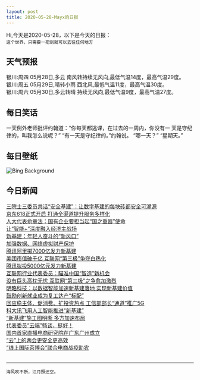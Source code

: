 ```yaml
---
layout: post
title: 2020-05-28-Mayx的日报
---
```


Hi,今天是2020-05-28，以下是今天的日报：<br><small>
这个世界，只需要一把剑就可以去往任何地方</small><!--more-->
## 天气预报
银川:周四 05月28日,多云 南风转持续无风向,最低气温14度，最高气温29度。<br>银川:周五 05月29日,晴转小雨 西北风,最低气温11度，最高气温30度。<br>银川:周六 05月30日,多云转晴 持续无风向,最低气温9度，最高气温27度。
## 每日笑话
一天例外老师批评约翰道：“你每天都逃课，在过去的一周内，你没有一 天是守纪律的，叫我怎么说呢？” “有一天是守纪律的。”约翰说。 “哪一天？” “星期天。”
## 每日壁纸
![Bing Background](https://cn.bing.com/th?id=OHR.EvergladesShowers_EN-US2388821919_1920x1080.jpg&rf=LaDigue_1920x1080.jpg&pid=hp "Aerial view of Everglades National Park, Florida (© Tetra Images/Getty Images)")
## 今日新闻

[三院士三委员共话“安全基建”：让数字基建的每块砖都安全可溯源](http://it.people.com.cn/n1/2020/0527/c1009-31726256.html)   
[京东618正式开启 打通全渠道提升服务多样化](http://it.people.com.cn/n1/2020/0527/c1009-31725693.html)   
[人大代表俞章法：国有企业要担当起“国之重器”使命](http://it.people.com.cn/n1/2020/0525/c1009-31722901.html)   
[让“智能+”深度融入经济主战场](http://it.people.com.cn/n1/2020/0527/c1009-31724992.html)   
[新基建：年轻人奋斗的“新风口”](http://it.people.com.cn/n1/2020/0527/c1009-31725068.html)   
[加强数据、网络虚拟财产保护](http://it.people.com.cn/n1/2020/0527/c1009-31724996.html)   
[腾讯阿里掷7000亿发力新基建](http://it.people.com.cn/n1/2020/0527/c1009-31725120.html)   
[美团市值破千亿 互联网“第三极”争夺白热化](http://it.people.com.cn/n1/2020/0527/c1009-31725116.html)   
[腾讯拟投5000亿元发力新基建](http://it.people.com.cn/n1/2020/0527/c1009-31725079.html)   
[互联网行业代表委员：瞄准中国“智造”新机会](http://it.people.com.cn/n1/2020/0527/c1009-31725164.html)   
[没有巨头高枕无忧 互联网“第三极”之争愈加激烈](http://it.people.com.cn/n1/2020/0527/c1009-31725133.html)   
[明略科技：以数据智能加速新基建落地 实现新基建价值](http://it.people.com.cn/n1/2020/0526/c1009-31724529.html)   
[鼓励创新就业成为复工达产“标配”](http://it.people.com.cn/n1/2020/0526/c1009-31724193.html)   
[回应稳主体、促消费、扩投资热点 工信部部长“通道”推广5G](http://it.people.com.cn/n1/2020/0525/c1009-31723196.html)   
[科大讯飞用人工智能推进“新基建”](http://it.people.com.cn/n1/2020/0526/c1009-31723509.html)   
[“新基建”施工图明晰 多方加速布局](http://it.people.com.cn/n1/2020/0526/c1009-31723500.html)   
[代表委员“云端”畅谈，挺好！](http://it.people.com.cn/n1/2020/0526/c1009-31723520.html)   
[国内首家直播电商研究院在广东广州成立](http://it.people.com.cn/n1/2020/0526/c1009-31723794.html)   
[“云”上的两会更安全更高效](http://it.people.com.cn/n1/2020/0526/c1009-31723521.html)   
[“线上国际茶博会”联合电商战疫助农](http://it.people.com.cn/n1/2020/0526/c1009-31723871.html)   
<br />

***

<small>海风吹不断，江月照还空。</small>
